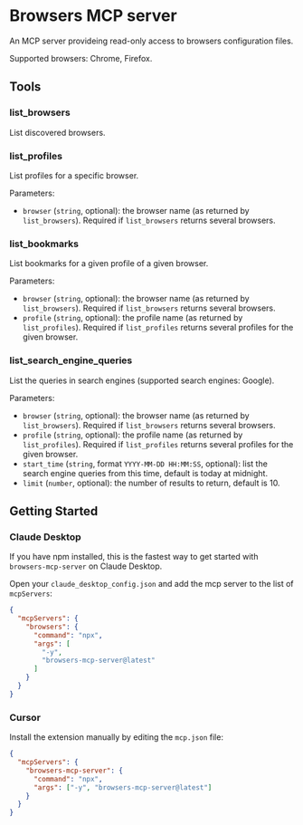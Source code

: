 # Browsers MCP server

An MCP server provideing read-only access to browsers configuration files.

Supported browsers: Chrome, Firefox.

## Tools

### list_browsers

List discovered browsers.

### list_profiles

List profiles for a specific browser.

Parameters: 
- `browser` (`string`, optional): the browser name (as returned by `list_browsers`). Required if `list_browsers` returns several browsers.

### list_bookmarks

List bookmarks for a given profile of a given browser.

Parameters:
- `browser` (`string`, optional): the browser name (as returned by `list_browsers`). Required if `list_browsers` returns several browsers.
- `profile` (`string`, optional): the profile name (as returned by `list_profiles`). Required if `list_profiles` returns several profiles for the given browser.

### list_search_engine_queries

List the queries in search engines (supported search engines: Google).

Parameters:
- `browser` (`string`, optional): the browser name (as returned by `list_browsers`). Required if `list_browsers` returns several browsers.
- `profile` (`string`, optional): the profile name (as returned by `list_profiles`). Required if `list_profiles` returns several profiles for the given browser.
- `start_time` (`string`, format `YYYY-MM-DD HH:MM:SS`, optional): list the search engine queries from this time, default is today at midnight.
- `limit` (`number`, optional): the number of results to return, default is 10.

## Getting Started


### Claude Desktop

If you have npm installed, this is the fastest way to get started with `browsers-mcp-server` on Claude Desktop.

Open your `claude_desktop_config.json` and add the mcp server to the list of `mcpServers`:
``` json
{
  "mcpServers": {
    "browsers": {
      "command": "npx",
      "args": [
        "-y",
        "browsers-mcp-server@latest"
      ]
    }
  }
}
```


### Cursor

Install the extension manually by editing the `mcp.json` file:

```json
{
  "mcpServers": {
    "browsers-mcp-server": {
      "command": "npx",
      "args": ["-y", "browsers-mcp-server@latest"]
    }
  }
}
```
